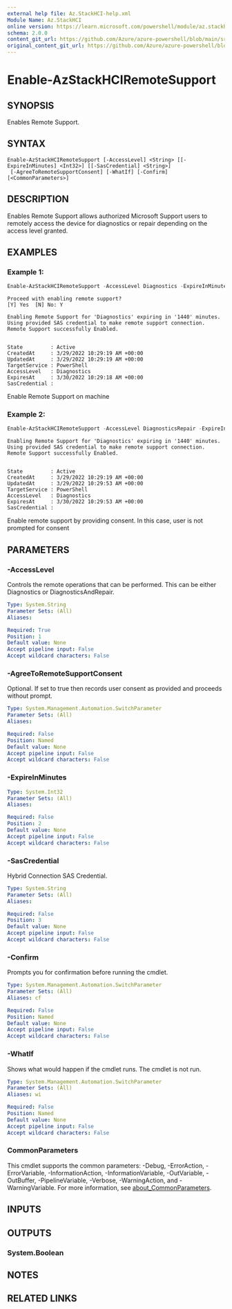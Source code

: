 ```yaml
---
external help file: Az.StackHCI-help.xml
Module Name: Az.StackHCI
online version: https://learn.microsoft.com/powershell/module/az.stackhci/enable-azstackhciremotesupport
schema: 2.0.0
content_git_url: https://github.com/Azure/azure-powershell/blob/main/src/StackHCI/StackHCI/help/Enable-AzStackHCIRemoteSupport.md
original_content_git_url: https://github.com/Azure/azure-powershell/blob/main/src/StackHCI/StackHCI/help/Enable-AzStackHCIRemoteSupport.md
---
```


# Enable-AzStackHCIRemoteSupport

## SYNOPSIS
Enables Remote Support.

## SYNTAX

```
Enable-AzStackHCIRemoteSupport [-AccessLevel] <String> [[-ExpireInMinutes] <Int32>] [[-SasCredential] <String>]
 [-AgreeToRemoteSupportConsent] [-WhatIf] [-Confirm] [<CommonParameters>]
```

## DESCRIPTION
Enables Remote Support allows authorized Microsoft Support users to remotely access the device for diagnostics or repair depending on the access level granted.

## EXAMPLES

### Example 1:
```powershell
Enable-AzStackHCIRemoteSupport -AccessLevel Diagnostics -ExpireInMinutes 1440 -SasCredential "Sample SAS"
```

```output
Proceed with enabling remote support?
[Y] Yes  [N] No: Y

Enabling Remote Support for 'Diagnostics' expiring in '1440' minutes.
Using provided SAS credential to make remote support connection.
Remote Support successfully Enabled.


State         : Active
CreatedAt     : 3/29/2022 10:29:19 AM +00:00
UpdatedAt     : 3/29/2022 10:29:19 AM +00:00
TargetService : PowerShell
AccessLevel   : Diagnostics
ExpiresAt     : 3/30/2022 10:29:18 AM +00:00
SasCredential :
```

Enable Remote Support on machine

### Example 2:
```powershell
Enable-AzStackHCIRemoteSupport -AccessLevel DiagnosticsRepair -ExpireInMinutes 1440 -SasCredential "Sample SAS" -AgreeToRemoteSupportConsent
```

```output
Enabling Remote Support for 'Diagnostics' expiring in '1440' minutes.
Using provided SAS credential to make remote support connection.
Remote Support successfully Enabled.


State         : Active
CreatedAt     : 3/29/2022 10:29:19 AM +00:00
UpdatedAt     : 3/29/2022 10:29:53 AM +00:00
TargetService : PowerShell
AccessLevel   : Diagnostics
ExpiresAt     : 3/30/2022 10:29:53 AM +00:00
SasCredential :
```

Enable remote support by providing consent.
In this case, user is not prompted for consent

## PARAMETERS

### -AccessLevel
Controls the remote operations that can be performed.
This can be either Diagnostics or DiagnosticsAndRepair.

```yaml
Type: System.String
Parameter Sets: (All)
Aliases:

Required: True
Position: 1
Default value: None
Accept pipeline input: False
Accept wildcard characters: False
```

### -AgreeToRemoteSupportConsent
Optional.
If set to true then records user consent as provided and proceeds without prompt.

```yaml
Type: System.Management.Automation.SwitchParameter
Parameter Sets: (All)
Aliases:

Required: False
Position: Named
Default value: None
Accept pipeline input: False
Accept wildcard characters: False
```

### -ExpireInMinutes

```yaml
Type: System.Int32
Parameter Sets: (All)
Aliases:

Required: False
Position: 2
Default value: None
Accept pipeline input: False
Accept wildcard characters: False
```

### -SasCredential
Hybrid Connection SAS Credential.

```yaml
Type: System.String
Parameter Sets: (All)
Aliases:

Required: False
Position: 3
Default value: None
Accept pipeline input: False
Accept wildcard characters: False
```

### -Confirm
Prompts you for confirmation before running the cmdlet.

```yaml
Type: System.Management.Automation.SwitchParameter
Parameter Sets: (All)
Aliases: cf

Required: False
Position: Named
Default value: None
Accept pipeline input: False
Accept wildcard characters: False
```

### -WhatIf
Shows what would happen if the cmdlet runs.
The cmdlet is not run.

```yaml
Type: System.Management.Automation.SwitchParameter
Parameter Sets: (All)
Aliases: wi

Required: False
Position: Named
Default value: None
Accept pipeline input: False
Accept wildcard characters: False
```

### CommonParameters
This cmdlet supports the common parameters: -Debug, -ErrorAction, -ErrorVariable, -InformationAction, -InformationVariable, -OutVariable, -OutBuffer, -PipelineVariable, -Verbose, -WarningAction, and -WarningVariable. For more information, see [about_CommonParameters](http://go.microsoft.com/fwlink/?LinkID=113216).

## INPUTS

## OUTPUTS

### System.Boolean

## NOTES

## RELATED LINKS
